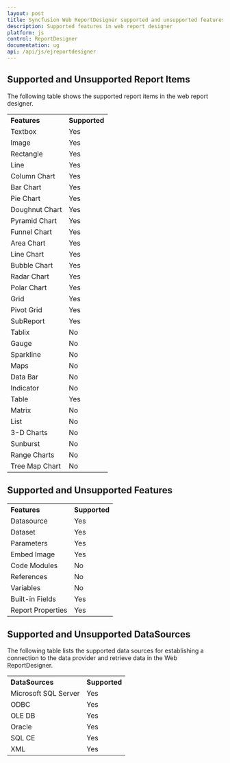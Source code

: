 ```yaml
---
layout: post
title: Syncfusion Web ReportDesigner supported and unsupported features
description: Supported features in web report designer
platform: js
control: ReportDesigner
documentation: ug
api: /api/js/ejreportdesigner
---
```


## Supported and Unsupported Report Items

The following table shows the supported report items in the web report designer.

<table>

<tr>
<th align="left">Features</th>
<th align="left">Supported</th>
</tr>

<tr>
<td>Textbox</td> 
<td>Yes</td>
</tr>

<tr>
<td>Image</td> 
<td>Yes</td>
</tr>

<tr>
<td>Rectangle</td> 
<td>Yes</td>
</tr>

<tr>
<td>Line</td> 
<td>Yes</td>
</tr>

<tr>
<td>Column Chart</td> 
<td>Yes</td>
</tr>

<tr>
<td>Bar Chart</td> 
<td>Yes</td>
</tr>

<tr>
<td>Pie Chart</td> 
<td>Yes</td>
</tr>

<tr>
<td>Doughnut Chart</td> 
<td>Yes</td>
</tr>

<tr>
<td>Pyramid Chart</td> 
<td>Yes</td>
</tr>

<tr>
<td>Funnel Chart</td> 
<td>Yes</td>
</tr>

<tr>
<td>Area Chart</td> 
<td>Yes</td>
</tr>

<tr>
<td>Line Chart </td> 
<td>Yes</td>
</tr>

<tr>
<td>Bubble Chart</td> 
<td>Yes</td>
</tr>

<tr>
<td>Radar Chart</td> 
<td>Yes</td>
</tr>

<tr>
<td>Polar Chart</td> 
<td>Yes</td>
</tr>

<tr>
<td>Grid</td> 
<td>Yes</td>
</tr>

<tr>
<td>Pivot Grid </td> 
<td>Yes</td>
</tr>

<tr>
<td>SubReport</td> 
<td>Yes</td>
</tr>

<tr>
<td>Tablix</td> 
<td>No</td>
</tr>

<tr>
<td>Gauge</td> 
<td>No</td>
</tr>

<tr>
<td>Sparkline</td> 
<td>No</td>
</tr>

<tr>
<td>Maps</td> 
<td>No</td>
</tr>

<tr>
<td>Data Bar</td> 
<td>No</td>
</tr>

<tr>
<td>Indicator</td> 
<td>No</td>
</tr>

<tr>
<td>Table</td> 
<td>Yes</td>
</tr>

<tr>
<td>Matrix</td> 
<td>No</td>
</tr>

<tr>
<td>List</td> 
<td>No</td>
</tr>

<tr>
<td>3-D Charts</td> 
<td>No</td>
</tr>

<tr>
<td>Sunburst</td> 
<td>No</td>
</tr>

<tr>
<td>Range Charts</td> 
<td>No</td>
</tr>

<tr>
<td>Tree Map Chart</td> 
<td>No</td>
</tr>

</table>

## Supported and Unsupported Features

<table>
<tr>
<th align="left">Features</th>
<th align="left">Supported</th>
</tr>
<tr>
<td>Datasource</td> 
<td>Yes</td>
</tr>

<tr>
<td>Dataset</td> 
<td>Yes</td>
</tr>

<tr>
<td>Parameters</td> 
<td>Yes</td>
</tr>

<tr>
<td>Embed Image</td> 
<td>Yes</td>
</tr>

<tr>
<td>Code Modules</td> 
<td>No</td>
</tr>

<tr>
<td>References</td> 
<td>No</td>
</tr>

<tr>
<td>Variables</td> 
<td>No</td>
</tr>

<tr>
<td>Built-in Fields</td> 
<td>Yes</td>
</tr>

<tr>
<td>Report Properties</td> 
<td>Yes</td>
</tr>

</table>

## Supported and Unsupported DataSources

The following table lists the supported data sources for establishing a connection to the data provider and retrieve data in the Web ReportDesigner.

<table>

<tr>
<th align="left">DataSources</th>
<th align="left">Supported</th>
</tr>

<tr>
<td>Microsoft SQL Server</td> 
<td>Yes</td>
</tr>

<tr>
<td>ODBC</td> 
<td>Yes</td>
</tr>

<tr>
<td>OLE DB</td> 
<td>Yes</td>
</tr>

<tr>
<td>Oracle</td> 
<td>Yes</td>
</tr>

<tr>
<td>SQL CE</td> 
<td>Yes</td>
</tr>

<tr>
<td>XML</td>
<td>Yes</td>
</tr>

</table>
